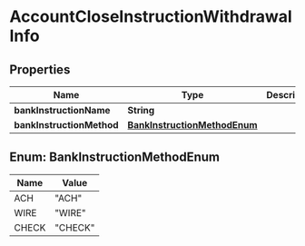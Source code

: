 

# AccountCloseInstructionWithdrawalInfo


## Properties

| Name | Type | Description | Notes |
|------------ | ------------- | ------------- | -------------|
|**bankInstructionName** | **String** |  |  |
|**bankInstructionMethod** | [**BankInstructionMethodEnum**](#BankInstructionMethodEnum) |  |  |



## Enum: BankInstructionMethodEnum

| Name | Value |
|---- | -----|
| ACH | &quot;ACH&quot; |
| WIRE | &quot;WIRE&quot; |
| CHECK | &quot;CHECK&quot; |



